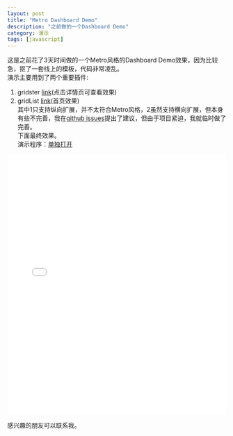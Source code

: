 ```yaml
---
layout: post
title: "Metro Dashboard Demo"
description: "之前做的一个Dashboard Demo"
category: 演示
tags: [javascript]
---
```


这是之前花了3天时间做的一个Metro风格的Dashboard Demo效果，因为比较急，抠了一套线上的模板，代码非常凌乱。  
演示主要用到了两个重要插件:  
1. gridster <a href="http://gridster.net">link</a>(点击详情页可查看效果)  
2. gridList <a href="https://github.com/hootsuite/grid">link</a>(首页效果)  
其中1只支持纵向扩展，并不太符合Metro风格，2虽然支持横向扩展，但本身有些不完善，我在<a href="https://github.com/hootsuite/grid/issues/38">github issues</a>提出了建议，但由于项目紧迫，我就临时做了完善。  
下面最终效果。  
演示程序：<a href="/demo/MetroTest/index.html" target="_blank">单独打开</a>    
<div style="width: 100%;height: 600px; overflow: hidden">
    <iframe src="/demo/MetroTest/index.html" width="100%" height="100%" frameborder="0"></iframe>
</div>

感兴趣的朋友可以联系我。